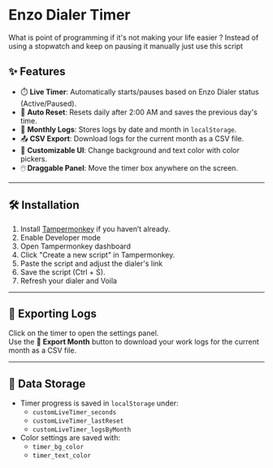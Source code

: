 
# Enzo Dialer Timer

What is point of programming if it's not making your life easier ? 
Instead of using a stopwatch and keep on pausing it manually just use this script

## ✨ Features

- ⏱️ **Live Timer**: Automatically starts/pauses based on Enzo Dialer status (Active/Paused).
- 🔁 **Auto Reset**: Resets daily after 2:00 AM and saves the previous day's time.
- 📅 **Monthly Logs**: Stores logs by date and month in `localStorage`.
- 📤 **CSV Export**: Download logs for the current month as a CSV file.
- 🎨 **Customizable UI**: Change background and text color with color pickers.
- 🖱️ **Draggable Panel**: Move the timer box anywhere on the screen.
---

## 🛠 Installation

1. Install [Tampermonkey](https://www.tampermonkey.net/) if you haven’t already.
2. Enable Developer mode
3. Open Tampermonkey dashboard
4. Click "Create a new script" in Tampermonkey.
5. Paste the script and adjust the dialer's link
6. Save the script (Ctrl + S).
7. Refresh your dialer and Voila 

---

## 📁 Exporting Logs

Click on the timer to open the settings panel.  
Use the **📁 Export Month** button to download your work logs for the current month as a CSV file.

---

## 💾 Data Storage

- Timer progress is saved in `localStorage` under:
  - `customLiveTimer_seconds`
  - `customLiveTimer_lastReset`
  - `customLiveTimer_logsByMonth`
- Color settings are saved with:
  - `timer_bg_color`
  - `timer_text_color`